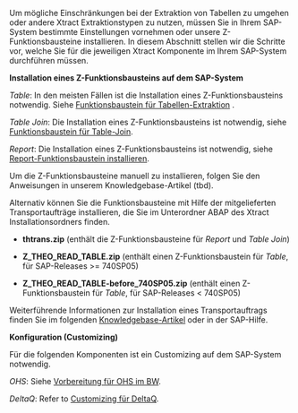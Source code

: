 Um mögliche Einschränkungen bei der Extraktion von Tabellen zu umgehen oder andere Xtract Extraktionstypen zu nutzen, müssen Sie in Ihrem SAP-System bestimmte Einstellungen vornehmen oder unsere Z-Funktionsbausteine installieren. In diesem Abschnitt stellen wir die Schritte vor, welche Sie für die jeweiligen Xtract Komponente im Ihrem SAP-System durchführen müssen.


**Installation eines Z-Funktionsbausteins auf dem SAP-System**

*Table*: In den meisten Fällen ist die Installation eines Z-Funktionsbausteins notwendig. Siehe [Funktionsbaustein für Tabellen-Extraktion](./sap-customizing/funktionsbaustein-fuer-table-extraktion) . 

*Table Join*: Die Installation eines Z-Funktionsbausteins ist notwendig, siehe [Funktionsbaustein für Table-Join](./sap-customizing/funktionsbaustein-fuer-table-join).

*Report*: Die Installation eines Z-Funktionsbausteins ist notwendig, siehe [Report-Funktionsbaustein installieren](./sap-customizing/report-funktionsbaustein-installieren).

Um die Z-Funktionsbausteine manuell zu installieren, folgen Sie den Anweisungen in unserem Knowledgebase-Artikel (tbd).

Alternativ können Sie die Funktionsbausteine mit Hilfe der mitgelieferten Transportaufträge installieren, die Sie im Unterordner ABAP des Xtract Installationsordners finden.<br>

* **thtrans.zip** (enthält die Z-Funktionsbausteine für *Report* und *Table Join*)

* **Z_THEO_READ_TABLE.zip** (enthält einen Z-Funktionsbaustein für *Table*, für SAP-Releases >= 740SP05) 

* **Z_THEO_READ_TABLE-before_740SP05.zip** (enthält einen Z-Funktionsbaustein für *Table*, für SAP-Releases < 740SP05) 


Weiterführende Informationen zur Installation eines Transportauftrags finden Sie im folgenden [Knowledgebase-Artikel](https://my.theobald-software.com/index.php?/Knowledgebase/Article/View/68/67/how-to-import-an-sap-transport-request-with-the-transport-management-system-stms) oder in der SAP-Hilfe.

**Konfiguration (Customizing)**

Für die folgenden Komponenten ist ein Customizing auf dem SAP-System notwendig. 

*OHS*: Siehe [Vorbereitung für OHS im BW](./sap-customizing/vorbereitung-fuer-ohs-im-bw).

*DeltaQ*: Refer to [Customizing für DeltaQ](./sap-customizing/customizing-fuer-deltaq).